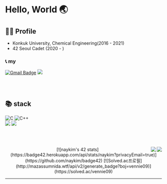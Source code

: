 # Hello, World 🌏

## 🙍‍♀️ Profile
- Konkuk University, Chemical Engineering(2016 - 2021)
- 42 Seoul Cadet (2020 - )
### 📞 my
[![Gmail Badge](https://img.shields.io/badge/Gmail-d14836?style=flat&logo=Gmail&logoColor=white&link=mailto:skdus6549@gmail.com)](mailto:skdus6549@gmail.com) 
<a href="https://velog.io/@venniek" target="_blank"><img src="https://img.shields.io/badge/Velog-20c997?style=flat&logo=Vimeo&logoColor=white"/></a>
  
 <br/><br/>
## 📚 stack
![C](https://img.shields.io/badge/c-%2300599C.svg?style=flat&logo=c&logoColor=white) ![C++](https://img.shields.io/badge/c++-%2300599C.svg?style=flat&logo=c%2B%2B&logoColor=white)  
<img src="https://img.shields.io/badge/Git-f05032?style=flat&logo=Git&logoColor=white" />
<img src="https://img.shields.io/badge/VisualStudioCode-007acc?style=flat&logo=VisualStudioCode&logoColor=white" />
 <br/><br/>
  <br/><br/>
<div align=center>

<img align='right' src="https://badge42.herokuapp.com/api/stats/naykim?privacyEmail=true">
  <img align='right' src="http://mazassumnida.wtf/api/v2/generate_badge?boj=vennie09">
[![naykim's 42 stats](https://badge42.herokuapp.com/api/stats/naykim?privacyEmail=true)](https://github.com/naykim/badge42)
[![Solved.ac프로필](http://mazassumnida.wtf/api/v2/generate_badge?boj=vennie09)](https://solved.ac/vennie09)
 <hr>

